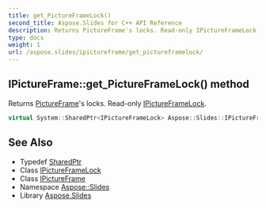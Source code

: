 ```yaml
---
title: get_PictureFrameLock()
second_title: Aspose.Slides for C++ API Reference
description: Returns PictureFrame's locks. Read-only IPictureFrameLock.
type: docs
weight: 1
url: /aspose.slides/ipictureframe/get_pictureframelock/
---
```

## IPictureFrame::get_PictureFrameLock() method


Returns [PictureFrame](../../pictureframe/)'s locks. Read-only [IPictureFrameLock](../../ipictureframelock/).

```cpp
virtual System::SharedPtr<IPictureFrameLock> Aspose::Slides::IPictureFrame::get_PictureFrameLock()=0
```

## See Also

* Typedef [SharedPtr](../../../system/sharedptr/)
* Class [IPictureFrameLock](../../ipictureframelock/)
* Class [IPictureFrame](../)
* Namespace [Aspose::Slides](../../)
* Library [Aspose.Slides](../../../)